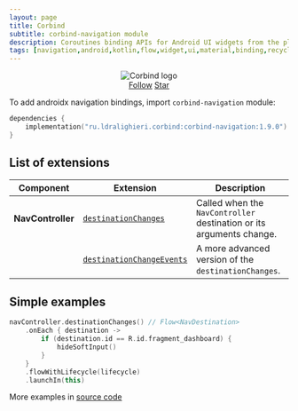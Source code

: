 ```yaml
---
layout: page
title: Corbind
subtitle: corbind-navigation module
description: Coroutines binding APIs for Android UI widgets from the platform and support libraries. Androidx leanback bindings.
tags: [navigation,android,kotlin,flow,widget,ui,material,binding,recyclerview,coroutines,kotlin-extensions,kotlin-library,android-library,fragment,viewpager,activity,drawerlayout,appcompat,kotlin-coroutines,swiperefreshlayout,android-ui-widgets]
---
```


<div style="text-align: center">
    <img src="https://ldralighieri.github.io/Corbind/img/corbind.svg" alt="Corbind logo"/>
</div>

<script async defer src="https://buttons.github.io/buttons.js"></script>
<div style="text-align: center">
  <a class="github-button" href="https://github.com/LDRAlighieri" data-size="large" aria-label="Follow @LDRAlighieri on GitHub">Follow</a>
  <a class="github-button" href="https://github.com/LDRAlighieri/Corbind" data-icon="octicon-star" data-size="large" aria-label="Star LDRAlighieri/Corbind on GitHub">Star</a>
</div>

To add androidx navigation bindings, import `corbind-navigation` module:

```kotlin
dependencies {
    implementation("ru.ldralighieri.corbind:corbind-navigation:1.9.0")
}
```

## List of extensions

Component | Extension | Description
--|---|--
**NavController** | [`destinationChanges`][NavController_destinationChanges] | Called when the `NavController` destination or its arguments change.
               | [`destinationChangeEvents`][NavController_destinationChangeEvents] | A more advanced version of the `destinationChanges`.


## Simple examples

```kotlin
navController.destinationChanges() // Flow<NavDestination>
    .onEach { destination ->
        if (destination.id == R.id.fragment_dashboard) {
            hideSoftInput()
        }
    }
    .flowWithLifecycle(lifecycle)
    .launchIn(this)
```

More examples in [source code][source]

[source]: https://github.com/LDRAlighieri/Corbind/tree/master/corbind-navigation

[NavController_destinationChanges]: https://github.com/LDRAlighieri/Corbind/blob/master/corbind-navigation/src/main/kotlin/ru/ldralighieri/corbind/navigation/NavControllerOnDestinationChanges.kt
[NavController_destinationChangeEvents]: https://github.com/LDRAlighieri/Corbind/blob/master/corbind-navigation/src/main/kotlin/ru/ldralighieri/corbind/navigation/NavControllerOnDestinationChangeEvents.kt
